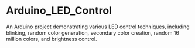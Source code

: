 # Arduino_LED_Control
An Arduino project demonstrating various LED control techniques, including blinking, random color generation, secondary color creation, random 16 million colors, and brightness control.
